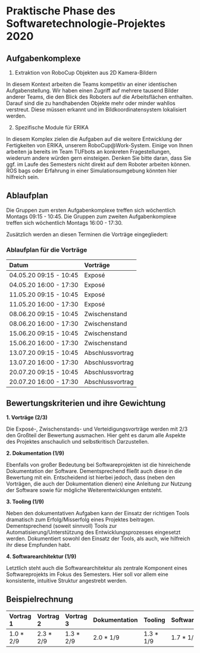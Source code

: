 # Praktische Phase des Softwaretechnologie-Projektes 2020

## Aufgabenkomplexe

1. Extraktion von RoboCup Objekten aus 2D Kamera-Bildern

In diesem Kontext arbeiten die Teams kompetitiv an einer identischen
Aufgabenstellung. Wir haben einen Zugriff auf mehrere tausend Bilder anderer
Teams, die den Blick des Roboters auf die Arbeitsflächen enthalten. Darauf sind
die zu handhabenden Objekte mehr oder minder wahllos verstreut. Diese müssen
erkannt und im Bildkoordinatensystem lokalisiert werden.

2. Spezifische Module für ERIKA

In diesem Komplex zielen die Aufgaben auf die weitere Entwicklung der Fertigkeiten
von ERIKA, unserem RoboCup@Work-System. Einige von Ihnen arbeiten ja bereits im
Team TUFbots an konkreten Fragestellungen, wiederum andere würden gern einsteigen.
Denken Sie bitte daran, dass Sie ggf. im Laufe des Semesters nicht direkt auf dem
Roboter arbeiten können. ROS bags oder Erfahrung in einer Simulationsumgebung
könnten hier hilfreich sein.

## Ablaufplan

Die Gruppen zum ersten Aufgabenkomplexe treffen sich wöchentlich Montags 09:15 - 10:45.
Die Gruppen zum zweiten Aufgabenkomplexe treffen sich wöchentlich Montags 16:00 - 17:30.

Zusätzlich werden an diesen Terminen die Vorträge eingegliedert:

### Ablaufplan für die Vorträge

| **Datum**              | **Vorträge**     |
|:-----------------------|:-----------------|
| 04.05.20 09:15 - 10:45 | Exposé           |
| 04.05.20 16:00 - 17:30 | Exposé           |
| 11.05.20 09:15 - 10:45 | Exposé           |
| 11.05.20 16:00 - 17:30 | Exposé           |
| 08.06.20 09:15 - 10:45 | Zwischenstand    |
| 08.06.20 16:00 - 17:30 | Zwischenstand    |
| 15.06.20 09:15 - 10:45 | Zwischenstand    |
| 15.06.20 16:00 - 17:30 | Zwischenstand    |
| 13.07.20 09:15 - 10:45 | Abschlussvortrag |
| 13.07.20 16:00 - 17:30 | Abschlussvortrag |
| 20.07.20 09:15 - 10:45 | Abschlussvortrag |
| 20.07.20 16:00 - 17:30 | Abschlussvortrag |

## Bewertungskriterien und ihre Gewichtung

**1. Vorträge (2/3)**

Die Exposé-, Zwischenstands- und Verteidigungsvorträge werden mit 2/3 den Großteil der Bewertung ausmachen.
Hier geht es darum alle Aspekte des Projektes anschaulich und selbstkritisch Darzustellen.

**2. Dokumentation (1/9)**

Ebenfalls von großer Bedeutung bei Softwareprojekten ist die hinreichende Dokumentation der Software.
Dementsprechend fließt auch diese in die Bewertung mit ein.
Entscheidend ist hierbei jedoch, dass (neben den Vorträgen, die auch der Dokumentation dienen) eine Anleitung zur Nutzung der Software sowie für mögliche Weiterentwicklungen entsteht.

**3. Tooling (1/9)**

Neben den dokumentativen Aufgaben kann der Einsatz der richtigen Tools dramatisch zum Erfolg/Misserfolg eines Projektes beitragen.
Dementsprechend (soweit sinnvoll) Tools zur Automatisierung/Unterstützung des Entwicklungsprozesses eingesetzt werden.
Dokumentiert sowohl den Einsatz der Tools, als auch, wie hilfreich ihr diese Empfunden habt.

**4. Softwarearchitektur (1/9)**

Letztlich steht auch die Softwarearchitektur als zentrale Komponent eines Softwareprojekts im Fokus des Semesters.
Hier soll vor allem eine konsistente, intuitive Struktur angestrebt werden.


## Beispielrechnung

| **Vortrag 1** | **Vortrag 2** | **Vortrag 3** | **Dokumentation** | **Tooling** | **Softwarearchitektur** | **Note** |
|:--------------|:--------------|:--------------|:------------------|:------------|:------------------------|:---------|
| 1.0 * 2/9     | 2.3 * 2/9     | 1.3 * 2/9     | 2.0 * 1/9         | 1.3 * 1/9   | 1.7 * 1/9               | 1.7      |
